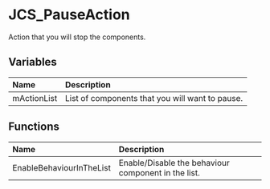# JCS_PauseAction

Action that you will stop the components.

## Variables

| Name        | Description                                     |
|:------------|:------------------------------------------------|
| mActionList | List of components that you will want to pause. |

## Functions

| Name                     | Description                                         |
|:-------------------------|:----------------------------------------------------|
| EnableBehaviourInTheList | Enable/Disable the behaviour component in the list. |
